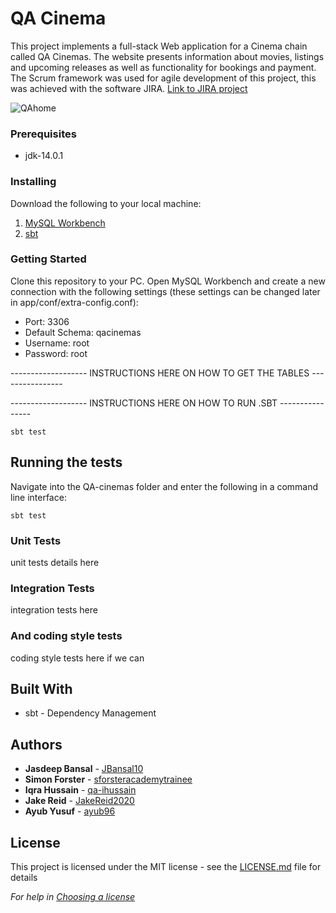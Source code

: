 # QA Cinema

This project implements a full-stack Web application for a Cinema chain called QA Cinemas. The website presents information about movies, listings and upcoming releases as well as functionality for bookings and payment. The Scrum framework was used for agile development of this project, this was achieved with the software JIRA. [Link to JIRA project](https://ihussain.atlassian.net/secure/RapidBoard.jspa?rapidView=4&projectKey=QAC&view=planning.nodetail&issueLimit=100&atlOrigin=eyJpIjoiYTg1NjYxMjA0ZWE5NDFhY2E0MzRhODZmOTU0YThiMGIiLCJwIjoiaiJ9)

<img src="https://i.ibb.co/hmnVB2K/QAhome.png" alt="QAhome" border="0" />

### Prerequisites

* jdk-14.0.1

### Installing

Download the following to your local machine:

1. [MySQL Workbench](https://dev.mysql.com/downloads/workbench/)
2. [sbt](https://www.scala-sbt.org/download.html)

### Getting Started

Clone this repository to your PC. Open MySQL Workbench and create a new connection with the following settings (these settings can be changed later in app/conf/extra-config.conf):

* Port: 3306 
* Default Schema: qacinemas
* Username: root
* Password: root

------------------- INSTRUCTIONS HERE ON HOW TO GET THE TABLES ----------------

------------------- INSTRUCTIONS HERE ON HOW TO RUN .SBT ----------------
```
sbt test
```

## Running the tests

Navigate into the QA-cinemas folder and enter the following in a command line interface:
```
sbt test
```
### Unit Tests

unit tests details here
### Integration Tests

integration tests here

### And coding style tests

coding style tests here if we can

## Built With

* sbt - Dependency Management

## Authors

* **Jasdeep Bansal** - [JBansal10](https://github.com/JBansal10)
* **Simon Forster** - [sforsteracademytrainee](https://github.com/sforsteracademytrainee)
* **Iqra Hussain** - [qa-ihussain](https://github.com/qa-ihussain)
* **Jake Reid** - [JakeReid2020](https://github.com/JakeReid2020)
* **Ayub Yusuf** - [ayub96](https://github.com/ayub96)

## License

This project is licensed under the MIT license - see the [LICENSE.md](LICENSE.md) file for details

*For help in [Choosing a license](https://choosealicense.com/)*
